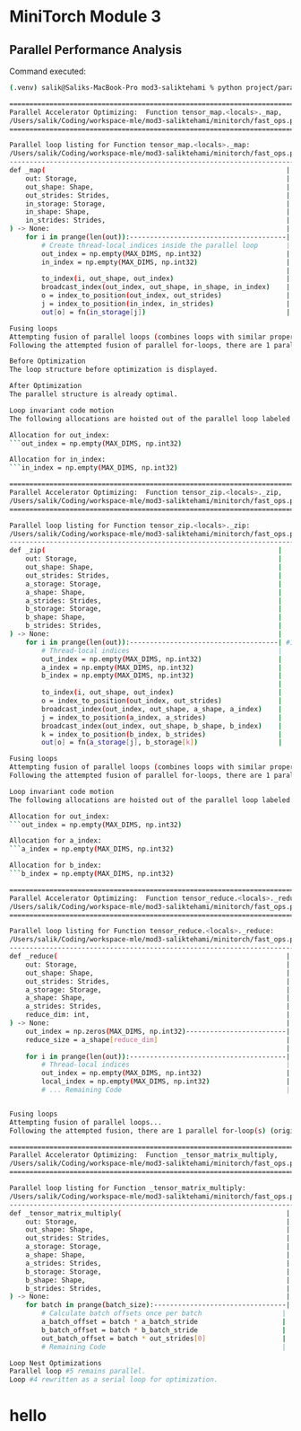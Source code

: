 # MiniTorch Module 3

## Parallel Performance Analysis

Command executed:
```bash
(.venv) salik@Saliks-MacBook-Pro mod3-saliktehami % python project/parallel_check.py

================================================================================
Parallel Accelerator Optimizing:  Function tensor_map.<locals>._map, 
/Users/salik/Coding/workspace-mle/mod3-saliktehami/minitorch/fast_ops.py (163)  
================================================================================

Parallel loop listing for Function tensor_map.<locals>._map:
/Users/salik/Coding/workspace-mle/mod3-saliktehami/minitorch/fast_ops.py (163)
-----------------------------------------------------------------------|loop #ID
def _map(                                                            | 
    out: Storage,                                                    | 
    out_shape: Shape,                                                | 
    out_strides: Strides,                                            | 
    in_storage: Storage,                                             | 
    in_shape: Shape,                                                 | 
    in_strides: Strides,                                             | 
) -> None:                                                           | 
    for i in prange(len(out)):---------------------------------------| #0
        # Create thread-local indices inside the parallel loop       | 
        out_index = np.empty(MAX_DIMS, np.int32)                     | 
        in_index = np.empty(MAX_DIMS, np.int32)                      | 
                                                                     | 
        to_index(i, out_shape, out_index)                            | 
        broadcast_index(out_index, out_shape, in_shape, in_index)    | 
        o = index_to_position(out_index, out_strides)                | 
        j = index_to_position(in_index, in_strides)                  | 
        out[o] = fn(in_storage[j])                                   | 

Fusing loops
Attempting fusion of parallel loops (combines loops with similar properties)...
Following the attempted fusion of parallel for-loops, there are 1 parallel for-loop(s) (originating from loops labeled: #0).

Before Optimization
The loop structure before optimization is displayed.

After Optimization
The parallel structure is already optimal.

Loop invariant code motion
The following allocations are hoisted out of the parallel loop labeled #0:

Allocation for out_index:
```out_index = np.empty(MAX_DIMS, np.int32)

Allocation for in_index:
```in_index = np.empty(MAX_DIMS, np.int32)

================================================================================
Parallel Accelerator Optimizing:  Function tensor_zip.<locals>._zip, 
/Users/salik/Coding/workspace-mle/mod3-saliktehami/minitorch/fast_ops.py (207)  
================================================================================

Parallel loop listing for Function tensor_zip.<locals>._zip:
/Users/salik/Coding/workspace-mle/mod3-saliktehami/minitorch/fast_ops.py (207)
-----------------------------------------------------------------------|loop #ID
def _zip(                                                          | 
    out: Storage,                                                  | 
    out_shape: Shape,                                              | 
    out_strides: Strides,                                          | 
    a_storage: Storage,                                            | 
    a_shape: Shape,                                                | 
    a_strides: Strides,                                            | 
    b_storage: Storage,                                            | 
    b_shape: Shape,                                                | 
    b_strides: Strides,                                            | 
) -> None:                                                         | 
    for i in prange(len(out)):-------------------------------------| #1
        # Thread-local indices                                     | 
        out_index = np.empty(MAX_DIMS, np.int32)                   | 
        a_index = np.empty(MAX_DIMS, np.int32)                     | 
        b_index = np.empty(MAX_DIMS, np.int32)                     | 
                                                                   | 
        to_index(i, out_shape, out_index)                          | 
        o = index_to_position(out_index, out_strides)              | 
        broadcast_index(out_index, out_shape, a_shape, a_index)    | 
        j = index_to_position(a_index, a_strides)                  | 
        broadcast_index(out_index, out_shape, b_shape, b_index)    | 
        k = index_to_position(b_index, b_strides)                  | 
        out[o] = fn(a_storage[j], b_storage[k])                    | 

Fusing loops
Attempting fusion of parallel loops (combines loops with similar properties)...
Following the attempted fusion of parallel for-loops, there are 1 parallel for-loop(s) (originating from loops labeled: #1).

Loop invariant code motion
The following allocations are hoisted out of the parallel loop labeled #1:

Allocation for out_index:
```out_index = np.empty(MAX_DIMS, np.int32)

Allocation for a_index:
```a_index = np.empty(MAX_DIMS, np.int32)

Allocation for b_index:
```b_index = np.empty(MAX_DIMS, np.int32)

================================================================================
Parallel Accelerator Optimizing:  Function tensor_reduce.<locals>._reduce, 
/Users/salik/Coding/workspace-mle/mod3-saliktehami/minitorch/fast_ops.py (256)  
================================================================================

Parallel loop listing for Function tensor_reduce.<locals>._reduce:
/Users/salik/Coding/workspace-mle/mod3-saliktehami/minitorch/fast_ops.py (256)
-----------------------------------------------------------------------|loop #ID
def _reduce(                                                         | 
    out: Storage,                                                    | 
    out_shape: Shape,                                                | 
    out_strides: Strides,                                            | 
    a_storage: Storage,                                              | 
    a_shape: Shape,                                                  | 
    a_strides: Strides,                                              | 
    reduce_dim: int,                                                 | 
) -> None:                                                           | 
    out_index = np.zeros(MAX_DIMS, np.int32)-------------------------| #2
    reduce_size = a_shape[reduce_dim]                                | 
                                                                     | 
    for i in prange(len(out)):---------------------------------------| #3
        # Thread-local indices                                       | 
        out_index = np.empty(MAX_DIMS, np.int32)                     | 
        local_index = np.empty(MAX_DIMS, np.int32)                   | 
        # ... Remaining Code                                         |


Fusing loops
Attempting fusion of parallel loops...
Following the attempted fusion, there are 1 parallel for-loop(s) (originating from loops labeled: #3).

================================================================================
Parallel Accelerator Optimizing:  Function _tensor_matrix_multiply, 
/Users/salik/Coding/workspace-mle/mod3-saliktehami/minitorch/fast_ops.py (289)  
================================================================================

Parallel loop listing for Function _tensor_matrix_multiply:
/Users/salik/Coding/workspace-mle/mod3-saliktehami/minitorch/fast_ops.py (289)
-----------------------------------------------------------------------|loop #ID
def _tensor_matrix_multiply(                                         | 
    out: Storage,                                                    | 
    out_shape: Shape,                                                | 
    out_strides: Strides,                                            | 
    a_storage: Storage,                                              | 
    a_shape: Shape,                                                  | 
    a_strides: Strides,                                              | 
    b_storage: Storage,                                              | 
    b_shape: Shape,                                                  | 
    b_strides: Strides,                                              | 
) -> None:                                                           | 
    for batch in prange(batch_size):---------------------------------| #5
        # Calculate batch offsets once per batch                    | 
        a_batch_offset = batch * a_batch_stride                     | 
        b_batch_offset = batch * b_batch_stride                     | 
        out_batch_offset = batch * out_strides[0]                   | 
        # Remaining Code                                            |

Loop Nest Optimizations
Parallel loop #5 remains parallel.
Loop #4 rewritten as a serial loop for optimization.

```

# hello
